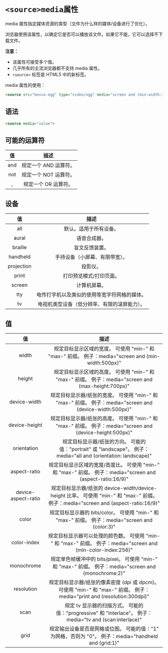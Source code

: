# `<source>media属性`

media 属性指定媒体资源的类型（文件为什么样的媒体/设备进行了优化）。

浏览器使用该属性，以确定它是否可以播放该文件。如果它不能，它可以选择不下载文件。

**注意：**

- 该属性可接受多个值。
- 几乎所有的主流浏览器都不支持 media 属性。
- `<source>` 标签是 HTML5 中的新标签。

media 属性的使用：

```html
<source src="movie.ogg" type="video/ogg" media="screen and (min-width:320px)">
```

## 语法

```html
<source media="value">
```

## 可能的运算符

|  值  |         描述          |
| :--: | :-------------------: |
| and  | 规定一个 AND 运算符。 |
| not  | 规定一个 NOT 运算符。 |
|  ,   | 规定一个 OR 运算符。  |

## 设备

|     值     |                     描述                     |
| :--------: | :------------------------------------------: |
|    all     |            默认。适用于所有设备。            |
|   aural    |                 语音合成器。                 |
|  braille   |                盲文反馈装置。                |
|  handheld  |        手持设备（小屏幕、有限带宽）。        |
| projection |                   投影仪。                   |
|   print    |           打印预览模式/打印页面。            |
|   screen   |                 计算机屏幕。                 |
|    tty     | 电传打字机以及类似的使用等宽字符网格的媒体。 |
|     tv     | 电视机类型设备（低分辨率、有限的滚屏能力）。 |

## 值

|         值          |                             描述                             |
| :-----------------: | :----------------------------------------------------------: |
|        width        | 规定目标显示区域的宽度。 可使用 "min-" 和 "max-" 前缀。 例子：media="screen and (min-width:500px)" |
|       height        | 规定目标显示区域的高度。 可使用 "min-" 和 "max-" 前缀。 例子：media="screen and (max-height:700px)" |
|    device-width     | 规定目标显示器/纸张的宽度。 可使用 "min-" 和 "max-" 前缀。 例子：media="screen and (device-width:500px)" |
|    device-height    | 规定目标显示器/纸张的高度。 可使用 "min-" 和 "max-" 前缀。 例子：media="screen and (device-height:500px)" |
|     orientation     | 规定目标显示器/纸张的方向。 可能的值："portrait" 或 "landscape"。 例子：media="all and (orientation: landscape)" |
|    aspect-ratio     | 规定目标显示区域的宽度/高度比。 可使用 "min-" 和 "max-" 前缀。 例子：media="screen and (aspect-ratio:16/9)" |
| device-aspect-ratio | 规定目标显示器/纸张的 device-width/device-height 比率。 可使用 "min-" 和 "max-" 前缀。 例子：media="screen and (aspect-ratio:16/9)" |
|        color        | 规定目标显示器的 bits/color。 可使用 "min-" 和 "max-" 前缀。 例子：media="screen and (color:3)" |
|     color-index     | 规定目标显示器可以处理的颜色数。 可使用 "min-" 和 "max-" 前缀。 例子：media="screen and (min-color-index:256)" |
|     monochrome      | 规定单色帧缓冲中的 bits/pixel。 可使用 "min-" 和 "max-" 前缀。 例子：media="screen and (monochrome:2)" |
|     resolution      | 规定目标显示器/纸张的像素密度 (dpi 或 dpcm)。 可使用 "min-" 和 "max-" 前缀。 例子：media="print and (resolution:300dpi)" |
|        scan         | 规定 tv 显示器的扫描方式。 可能的值："progressive" 和 "interlace"。 例子：media="tv and (scan:interlace)" |
|        grid         | 规定输出设备是否是网格或位图。 可能的值："1" 为网格，否则为 "0"。 例子：media="handheld and (grid:1)" |
